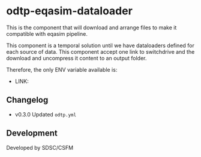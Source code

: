 # odtp-eqasim-dataloader
This is the component that will download and arrange files to make it compatible with eqasim pipeline. 

This component is a temporal solution until we have dataloaders defined for each source of data. This component accept one link to switchdrive and the download and uncompress it content to an output folder. 

Therefore, the only ENV variable available is: 

- LINK:

## Changelog

- v0.3.0 Updated `odtp.yml`

## Development

Developed by SDSC/CSFM
